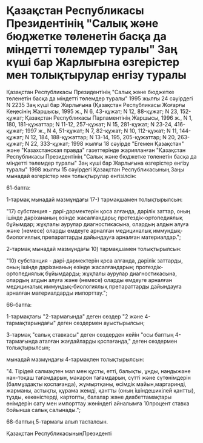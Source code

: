 # Қазақстан Республикасы Президентiнiң "Салық және бюджетке төленетiн басқа да мiндеттi төлемдер туралы" Заң күшi бар Жарлығына өзгерiстер мен толықтырулар енгiзу туралы

Қазақстан Республикасы Президентiнiң "Салық және бюджетке төленетiн басқа да мiндеттi төлемдер туралы" 1995 жылғы 24 сәуiрдегi N 2235 Заң күшi бар Жарлығына (Қазақстан Республикасы Жоғарғы Кеңесiнiң Жаршысы, 1995 ж., N 6, 43-құжат; N 12, 88-құжат; N 23, 152-құжат; Қазақстан Республикасы Парламентiнiң Жаршысы, 1996 ж., N 1, 180, 181-құжаттар; N 11-12, 257-құжат; N 15, 281-құжат; N 23-24, 416-құжат; 1997 ж., N 4, 51-құжат; N 7, 82-құжат; N 10, 112-құжат; N 11, 144-құжат; N 12, 184, 188-құжаттар; N 13-14, 195, 205-құжаттар; N 20, 263-құжат; N 22, 333-құжат; 1998 жылғы 18 сәуiрде "Егемен Қазақстан" және "Казахстанская правда" газеттерiнде жарияланған "Қазақстан Республикасы Президентiнiң "Салық және бюджетке төленетiн басқа да мiндеттi төлемдер туралы" Заң күшi бар Жарлығына өзгерiстер енгiзу туралы" 1998 жылғы 15 сәуiрдегi Қазақстан Республикасының Заңы мынадай өзгерiстер мен толықтырулар енгiзiлсiн:

61-бапта:

1-тармақ мынадай мазмұндағы 17-) тармақшамен толықтырылсын:

"17) субстанция - дәрi-дәрмектерiн қоса алғанда, дәрiлiк заттар, оның iшiнде дәрiхананың өзiнде жасалғандары; протездiк-ортопедиялық бұйымдар; жұқпалы аурулар диагностикасына, олардың алдын алуға және (немесе) оларды емдеуге арналған медициналық иммундық-биологиялық препараттарды дайындауға арналған материалдар.";

2-тармақ мынадай мазмұндағы 10) тармақшамен толықтырылсын:

"10) субстанция - дәрi-дәрмектерiн қоса алғанда, дәрiлiк заттарды, оның iшiнде дәрiхананың өзiнде жасалғандарын; протездiк-ортопедиялық бұйымдарды; жұқпалы аурулар диагностикасына, олардың алдын алуға және (немесе) оларды емдеуге арналған медициналық иммундық-биологиялық препараттарды дайындауға арналған материалдарды импорттау.";

66-бапта:

1-тармақтағы "2-тармағында" деген сөздер "2 және 4-тармақтарындағы" деген сөздермен ауыстырылсын;

3-тармақ "салық ставкасы" деген сөздерден кейiн "осы баптың 4-тармағында аталған жағдайларды қоспағанда," деген сөздермен толықтырылсын;

мынадай мазмұндағы 4-тармақпен толықтырылсын:

"4. Тiрiдей салмақпен мал мен құсты, еттi, балықты, ұнды, нандыжәне нан-тоқаш тағамдарын, макарон тағамдарын, сүттi және сүтөнiмдерiн (балмұздақты қоспағанда), жұмыртқаны, өсiмдiк майын,маргариндi, жарманы, астықты, құрама жемдi, қантты (оның iшiндешикiлей қантты), тұзды, көкөнiстердi, картопты, балалар және диабеттамақтары өнiмдерiн сату мен импорттау жөнiндегi айналымға 10процент ставка бойынша салық салынады.";

68-баптың 5-тармағы алып тасталсын.

Қазақстан РеспубликасыныңПрезидентi

